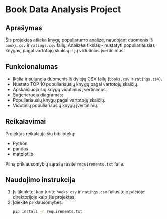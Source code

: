 # Book Data Analysis Project

## Aprašymas
Šis projektas atlieka knygų populiarumo analizę, naudojant duomenis iš `books.csv` ir `ratings.csv` failų. 
Analizės tikslas - nustatyti populiariausias knygas, pagal vartotojų skaičių ir jų vidutinius įvertinimus.

## Funkcionalumas
- Įkelia ir sujungia duomenis iš dviejų CSV failų (`books.csv` ir `ratings.csv`).
- Nustato TOP 10 populiariausių knygų pagal vartotojų skaičių.
- Apskaičiuoja šių knygų vidutinius įvertinimus.
- Sugeneruoja diagramas:
- Populiariausių knygų pagal vartotojų skaičių.
- Vidutinių populiariausių knygų įvertinimų.

## Reikalavimai
Projektas reikalauja šių bibliotekų:
- Python
- pandas
- matplotlib

Pilną priklausomybių sąrašą rasite `requirements.txt` faile.

## Naudojimo instrukcija
1. Įsitikinkite, kad turite `books.csv` ir `ratings.csv` failus toje pačioje direktorijoje kaip šis projektas.
2. Įdiekite priklausomybes:
   ```bash
   pip install -r requirements.txt
